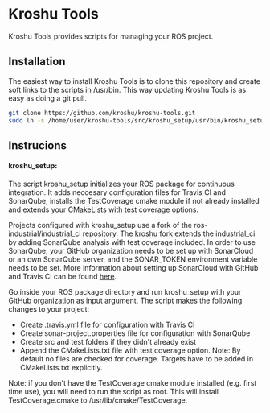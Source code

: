 # Kroshu Tools

Kroshu Tools provides scripts for managing your ROS project. 




## Installation

The easiest way to install Kroshu Tools is to clone this repository and create soft links to the scripts in /usr/bin. This way updating Kroshu Tools is as easy as doing a git pull.

```sh
git clone https://github.com/kroshu/kroshu-tools.git
sudo ln -s /home/user/kroshu-tools/src/kroshu_setup/usr/bin/kroshu_setup /usr/bin/kroshu_setup
```

## Instrucions

#### kroshu_setup: 

The script kroshu_setup initializes your ROS package for continuous integration. It adds neccesary configuration files for Travis CI and SonarQube, installs the TestCoverage cmake module if not already installed and extends your CMakeLists with test coverage options. 

Projects configured with kroshu_setup use a fork of the ros-industrial/industrial\_ci repository. The kroshu fork extends the industrial\_ci by adding SonarQube analysis with test coverage included. In order to use SonarQube, your GitHub organization needs to be set up with SonarCloud or an own SonarQube server, and the SONAR\_TOKEN environment variable needs to be set. More information about setting up SonarCloud with GitHub and Travis CI can be found [here](https://sonarcloud.io/documentation/integrations/github/).

Go inside your ROS package directory and run kroshu_setup with your GitHub organization as input argument. The script makes the following changes to your project:

 - Create .travis.yml file for configuration with Travis CI
 - Create sonar-project.properties file for configuration with SonarQube
 - Create src and test folders if they didn't already exist
 - Append the CMakeLists.txt file with test coverage option. Note: By default no files are checked for coverage. Targets have to be added in CMakeLists.txt explicitly.

Note: if you don't have the TestCoverage cmake module installed (e.g. first time use), you will need to run the script as root. This will install TestCoverage.cmake to /usr/lib/cmake/TestCoverage.


